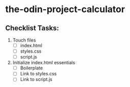 # the-odin-project-calculator

## Checklist Tasks:
1. Touch files
    - [ ] index.html
    - [ ] styles.css
    - [ ] script.js

2. Initialize index.html essentials
    - [ ] Boilerplate
    - [ ] Link to styles.css
    - [ ] Link to script.js